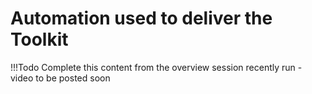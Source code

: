 # Automation used to deliver the Toolkit

!!!Todo
    Complete this content from the overview session recently run - video to be posted soon
